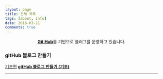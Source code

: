 ```yaml
---
layout: page
title: 전체 목록
tags: [about, info]
date: 2016-03-21
comments: true
---
```

    
<center><a href="https://github.com/ret6125/ret6125.github.io.git"><b>Git Hub</b></a>를 기반으로 블러그를 운영하고 있습니다.</center>

### gitHub 블로그 만들기
<a class = "btn btn-title" href="https://ret6125.github.io/2019/05/14/createBlog1">기초편</a>
<a href="https://ret6125.github.io/2019/05/14/createBlog1"><b>gitHub 블로그 만들기 (기초)</b></a>
<hr/>
    

